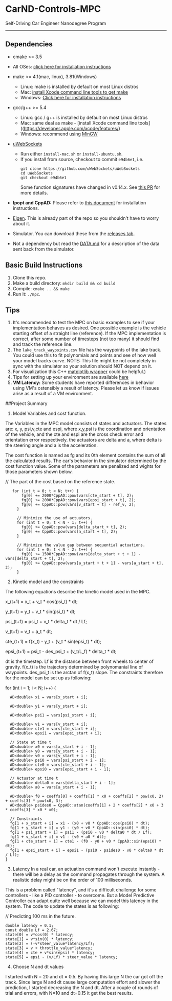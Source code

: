 # CarND-Controls-MPC
Self-Driving Car Engineer Nanodegree Program

---

## Dependencies

* cmake >= 3.5
 * All OSes: [click here for installation instructions](https://cmake.org/install/)
* make >= 4.1(mac, linux), 3.81(Windows)
  * Linux: make is installed by default on most Linux distros
  * Mac: [install Xcode command line tools to get make](https://developer.apple.com/xcode/features/)
  * Windows: [Click here for installation instructions](http://gnuwin32.sourceforge.net/packages/make.htm)
* gcc/g++ >= 5.4
  * Linux: gcc / g++ is installed by default on most Linux distros
  * Mac: same deal as make - [install Xcode command line tools]((https://developer.apple.com/xcode/features/)
  * Windows: recommend using [MinGW](http://www.mingw.org/)
* [uWebSockets](https://github.com/uWebSockets/uWebSockets)
  * Run either `install-mac.sh` or `install-ubuntu.sh`.
  * If you install from source, checkout to commit `e94b6e1`, i.e.
    ```
    git clone https://github.com/uWebSockets/uWebSockets
    cd uWebSockets
    git checkout e94b6e1
    ```
    Some function signatures have changed in v0.14.x. See [this PR](https://github.com/udacity/CarND-MPC-Project/pull/3) for more details.

* **Ipopt and CppAD:** Please refer to [this document](https://github.com/udacity/CarND-MPC-Project/blob/master/install_Ipopt_CppAD.md) for installation instructions.
* [Eigen](http://eigen.tuxfamily.org/index.php?title=Main_Page). This is already part of the repo so you shouldn't have to worry about it.
* Simulator. You can download these from the [releases tab](https://github.com/udacity/self-driving-car-sim/releases).
* Not a dependency but read the [DATA.md](./DATA.md) for a description of the data sent back from the simulator.


## Basic Build Instructions

1. Clone this repo.
2. Make a build directory: `mkdir build && cd build`
3. Compile: `cmake .. && make`
4. Run it: `./mpc`.

## Tips

1. It's recommended to test the MPC on basic examples to see if your implementation behaves as desired. One possible example
is the vehicle starting offset of a straight line (reference). If the MPC implementation is correct, after some number of timesteps
(not too many) it should find and track the reference line.
2. The `lake_track_waypoints.csv` file has the waypoints of the lake track. You could use this to fit polynomials and points and see of how well your model tracks curve. NOTE: This file might be not completely in sync with the simulator so your solution should NOT depend on it.
3. For visualization this C++ [matplotlib wrapper](https://github.com/lava/matplotlib-cpp) could be helpful.)
4.  Tips for setting up your environment are available [here](https://classroom.udacity.com/nanodegrees/nd013/parts/40f38239-66b6-46ec-ae68-03afd8a601c8/modules/0949fca6-b379-42af-a919-ee50aa304e6a/lessons/f758c44c-5e40-4e01-93b5-1a82aa4e044f/concepts/23d376c7-0195-4276-bdf0-e02f1f3c665d)
5. **VM Latency:** Some students have reported differences in behavior using VM's ostensibly a result of latency.  Please let us know if issues arise as a result of a VM environment.

##Project Summary
1. Model Variables and cost function.

 The Variables in the MPC model consists of states and actuators. The states are: x, y, psi,v,cte and espi, where x,y,psi is the coordination and orientation of the vehicle, and the cte and espi are the cross check error and orientation error respectively. the actuators are delta and a, where delta is the steering angle and a is the acceleration.

 The cost function is named as fg and its 0th element contains the sum of all the calculated results. The car's behavior in the simulator determined by the cost function value. Some of the parameters are penalized and wights for those parameters shown below.

 // The part of the cost based on the reference state.

       for (int t = 0; t < N; t++) {
	       fg[0] += 2000*CppAD::pow(vars[cte_start + t], 2);
	       fg[0] += 2000*CppAD::pow(vars[epsi_start + t], 2);
	       fg[0] += CppAD::pow(vars[v_start + t] - ref_v, 2);
	     }

	     // Minimize the use of actuators.
	     for (int t = 0; t < N - 1; t++) {
	       fg[0] += CppAD::pow(vars[delta_start + t], 2);
	       fg[0] += CppAD::pow(vars[a_start + t], 2);
	     }

	     // Minimize the value gap between sequential actuations.
	     for (int t = 0; t < N - 2; t++) {
	       fg[0] += 1500*CppAD::pow(vars[delta_start + t + 1] - vars[delta_start + t], 2);
	       fg[0] += CppAD::pow(vars[a_start + t + 1] - vars[a_start + t], 2);
	     }

2. Kinetic model and the constraints

The following equations describe the kinetic model used in the MPC.

  x_(t+1) = x_t + v_t * cos(psi_t) * dt;

  y_(t+1) = y_t + v_t * sin(psi_t) * dt;

  psi_(t+1) = psi_t + v_t * delta_t * dt / Lf;

  v_(t+1) = v_t + a_t * dt;

  cte_(t+1) = f(x_t) - y_t + (v_t * sin(epsi_t) * dt);

  epsi_(t+1) = psi_t - des_psi_t + (v_t/L_f) * delta_t * dt;

 dt is the timestep. Lf is the distance between front wheels to center of gravity. f(x_t) is the trajectory determined by polynomanial line of waypoints. des_psi_t is the arctan of f(x_t) slope.
 The constraints therefore for the model can be set up as following:


 for (int i = 1; i < N; i++) {



      AD<double> x1 = vars[x_start + i];

      AD<double> y1 = vars[y_start + i];

      AD<double> psi1 = vars[psi_start + i];

      AD<double> v1 = vars[v_start + i];
      AD<double> cte1 = vars[cte_start + i];
      AD<double> epsi1 = vars[epsi_start + i];

      // State at time t
      AD<double> x0 = vars[x_start + i - 1];
      AD<double> y0 = vars[y_start + i - 1];
      AD<double> v0 = vars[v_start + i - 1];
      AD<double> psi0 = vars[psi_start + i - 1];
      AD<double> cte0 = vars[cte_start + i - 1];
      AD<double> epsi0 = vars[epsi_start + i - 1];

      // Actuator at time t
      AD<double> delta0 = vars[delta_start + i - 1];
      AD<double> a0 = vars[a_start + i - 1];

      AD<double> f0 = coeffs[0] + coeffs[1] * x0 + coeffs[2] * pow(x0, 2) + coeffs[3] * pow(x0, 3);
      AD<double> psides0 = CppAD::atan(coeffs[1] + 2 * coeffs[2] * x0 + 3 * coeffs[3] * x0 * x0);

      // Constraints
      fg[1 + x_start + i] = x1 - (x0 + v0 * CppAD::cos(psi0) * dt);
      fg[1 + y_start + i] = y1 - (y0 + v0 * CppAD::sin(psi0) * dt);
      fg[1 + psi_start + i] = psi1 - (psi0 - v0 * delta0 * dt / Lf);
      fg[1 + v_start + i] = v1 - (v0 + a0 * dt);
      fg[1 + cte_start + i] = cte1 - (f0 - y0 + v0 * CppAD::sin(epsi0) * dt);
      fg[1 + epsi_start + i] = epsi1 - (psi0 - psides0 - v0 * delta0 * dt / Lf);
    }

3. Latency
In a real car, an actuation command won't execute instantly - there will be a delay as the command propagates through the system. A realistic delay might be on the order of 100 milliseconds.

This is a problem called "latency", and it's a difficult challenge for some controllers - like a PID controller - to overcome. But a Model Predictive Controller can adapt quite well because we can model this latency in the system. The code to update the states is as following:

// Predicting 100 ms in the future.

    double latency = 0.1;
    const double Lf = 2.67;
    state[0] = v*cos(0) * latency;
    state[1] = v*sin(0) * latency;
    state[2] = (-v*steer_value*latency/Lf);
    state[3] = v + throttle_value*latency;
    state[4] = cte + v*sin(epsi) * latency;
    state[5] = epsi - (v/Lf) * steer_value * latency;

4. Choose N and dt values

I started with N = 20 and dt = 0.5. By having this large N the car got off the track. Since large N and dt cause large computation effort and slower the prediction, I started decreasing the N and dt. After a couple of rounds of trial and errors, with N=10 and  dt=0.15 it get the best results.
